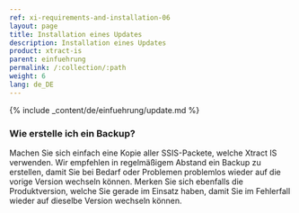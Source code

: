 ```yaml
---
ref: xi-requirements-and-installation-06
layout: page
title: Installation eines Updates
description: Installation eines Updates
product: xtract-is
parent: einfuehrung
permalink: /:collection/:path
weight: 6
lang: de_DE
---
```


{% include _content/de/einfuehrung/update.md %}

### Wie erstelle ich ein Backup?
Machen Sie sich einfach eine Kopie aller SSIS-Packete, welche Xtract IS verwenden.
Wir empfehlen in regelmäßigem Abstand ein Backup zu erstellen, damit Sie bei Bedarf oder Problemen problemlos wieder auf die vorige Version wechseln können.
Merken Sie sich ebenfalls die Produktversion, welche Sie gerade im Einsatz haben, damit Sie im Fehlerfall wieder auf dieselbe Version wechseln können.